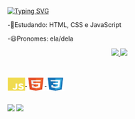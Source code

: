 [![Typing SVG](https://readme-typing-svg.herokuapp.com/?color=F6CED8&size=35&center=true&vCenter=true&width=1000&lines=HI!+My+Name+is+Karolen;I'm+23+years+old;I'm+from+Brazil;Be+Welcome!+:%29)](https://git.io/typing-svg)

-🌱Estudando: HTML, CSS e JavaScript</p>
-😃Pronomes: ela/dela

<div align="center">
  <a href="https://github.com/karolencg">
  <img height="150em" src="https://github-readme-stats.vercel.app/api?username=karolencg&show_icons=true&theme=dracula&include_all_commits=true&count_private=true"/>
  <img height="150em" src="https://github-readme-stats.vercel.app/api/top-langs/?username=karolencg&layout=compact&langs_count=7&theme=dracula"/>
</div>

##
<div style="display: inline_block"><br>
  <img align="center" alt="Rafa-Js" height="30" width="40" src="https://raw.githubusercontent.com/devicons/devicon/master/icons/javascript/javascript-plain.svg">
  <img align="center" alt="Rafa-HTML" height="30" width="40" src="https://raw.githubusercontent.com/devicons/devicon/master/icons/html5/html5-original.svg">
  <img align="center" alt="Rafa-CSS" height="30" width="40" src="https://raw.githubusercontent.com/devicons/devicon/master/icons/css3/css3-original.svg">
</div>
  
  ##
  <div> 
  <a href = "mailto:karolencg@gmail.com"><img src="https://img.shields.io/badge/-Gmail-%23333?style=for-the-badge&logo=gmail&logoColor=white" target="_blank"></a>
    <a href="https://www.linkedin.com/in/karolencg/" target="_blank"><img src="https://img.shields.io/badge/-LinkedIn-%230077B5?style=for-the-badge&logo=linkedin&logoColor=white" target="_blank"></a> 
  </div>
